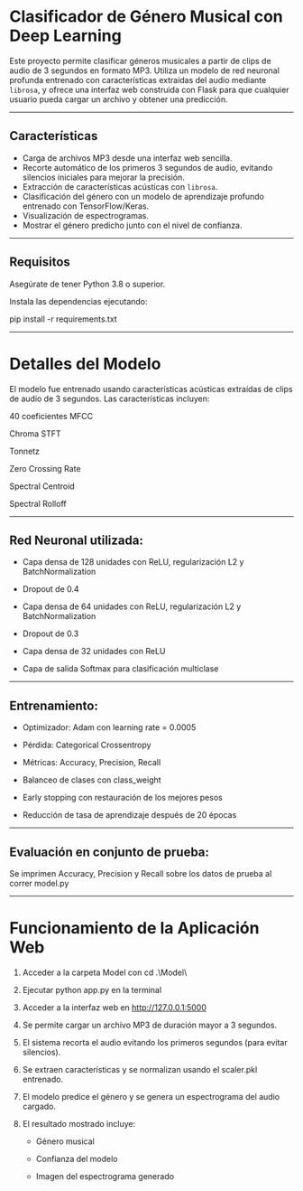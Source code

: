 # Clasificador de Género Musical con Deep Learning

Este proyecto permite clasificar géneros musicales a partir de clips de audio de 3 segundos en formato MP3. Utiliza un modelo de red neuronal profunda entrenado con características extraídas del audio mediante `librosa`, y ofrece una interfaz web construida con Flask para que cualquier usuario pueda cargar un archivo y obtener una predicción.

---

## Características

- Carga de archivos MP3 desde una interfaz web sencilla.
- Recorte automático de los primeros 3 segundos de audio, evitando silencios iniciales para mejorar la precisión.
- Extracción de características acústicas con `librosa`.
- Clasificación del género con un modelo de aprendizaje profundo entrenado con TensorFlow/Keras.
- Visualización de espectrogramas.
- Mostrar el género predicho junto con el nivel de confianza.

---

## Requisitos

Asegúrate de tener Python 3.8 o superior.

Instala las dependencias ejecutando:

pip install -r requirements.txt


---

# Detalles del Modelo

El modelo fue entrenado usando características acústicas extraídas de clips de audio de 3 segundos. Las características incluyen:

40 coeficientes MFCC

Chroma STFT

Tonnetz

Zero Crossing Rate

Spectral Centroid

Spectral Rolloff

---

## Red Neuronal utilizada:

- Capa densa de 128 unidades con ReLU, regularización L2 y BatchNormalization

- Dropout de 0.4

- Capa densa de 64 unidades con ReLU, regularización L2 y BatchNormalization

- Dropout de 0.3

- Capa densa de 32 unidades con ReLU

- Capa de salida Softmax para clasificación multiclase

---

## Entrenamiento:

- Optimizador: Adam con learning rate = 0.0005

- Pérdida: Categorical Crossentropy

- Métricas: Accuracy, Precision, Recall

- Balanceo de clases con class_weight

- Early stopping con restauración de los mejores pesos

- Reducción de tasa de aprendizaje después de 20 épocas

---

## Evaluación en conjunto de prueba:

Se imprimen Accuracy, Precision y Recall sobre los datos de prueba al correr model.py

---

# Funcionamiento de la Aplicación Web

1) Acceder a la carpeta Model con cd .\Model\

2) Ejecutar python app.py en la terminal

3) Acceder a la interfaz web en http://127.0.0.1:5000

4) Se permite cargar un archivo MP3 de duración mayor a 3 segundos.

5) El sistema recorta el audio evitando los primeros segundos (para evitar silencios).

6) Se extraen características y se normalizan usando el scaler.pkl entrenado.

7) El modelo predice el género y se genera un espectrograma del audio cargado.

8) El resultado mostrado incluye:

    -  Género musical

    -  Confianza del modelo

    -  Imagen del espectrograma generado